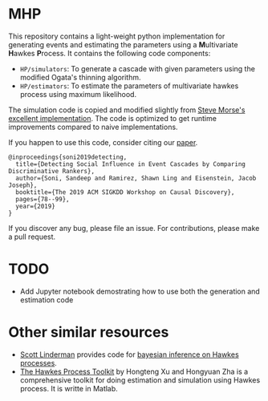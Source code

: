 # MHP
This repository contains a light-weight python implementation for generating events and estimating the parameters using a **M**ultivariate **H**awkes **P**rocess.
It contains the following code components:

- ```HP/simulators```: To generate a cascade with given parameters using the modified Ogata's thinning algorithm.
- ```HP/estimators```: To estimate the parameters of multivariate hawkes process using maximum likelihood.

The simulation code is copied and modified slightly from [Steve Morse's excellent implementation](https://github.com/stmorse/hawkes). 
The code is optimized to get runtime improvements compared to naive implementations.

If you happen to use this code, consider citing our [paper](http://proceedings.mlr.press/v104/soni19a/soni19a.pdf).
```
@inproceedings{soni2019detecting,
  title={Detecting Social Influence in Event Cascades by Comparing Discriminative Rankers},
  author={Soni, Sandeep and Ramirez, Shawn Ling and Eisenstein, Jacob Joseph},
  booktitle={The 2019 ACM SIGKDD Workshop on Causal Discovery},
  pages={78--99},
  year={2019}
}
```
If you discover any bug, please file an issue. For contributions, please make a pull request.

# TODO
- Add Jupyter notebook demostrating how to use both the generation and estimation code

# Other similar resources

- [Scott Linderman](http://www.columbia.edu/~swl2133/) provides code for [bayesian inference on Hawkes processes](https://github.com/slinderman/pyhawkes).
- [The Hawkes Process Toolkit](https://github.com/HongtengXu/Hawkes-Process-Toolkit) by Hongteng Xu and Hongyuan Zha is a comprehensive toolkit for doing estimation and simulation using Hawkes process. It is writte in Matlab.



